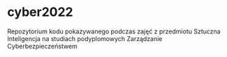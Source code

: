 # cyber2022
Repozytorium kodu pokazywanego podczas zajęć z przedmiotu Sztuczna Inteligencja na studiach podyplomowych Zarządzanie Cyberbezpieczeństwem

